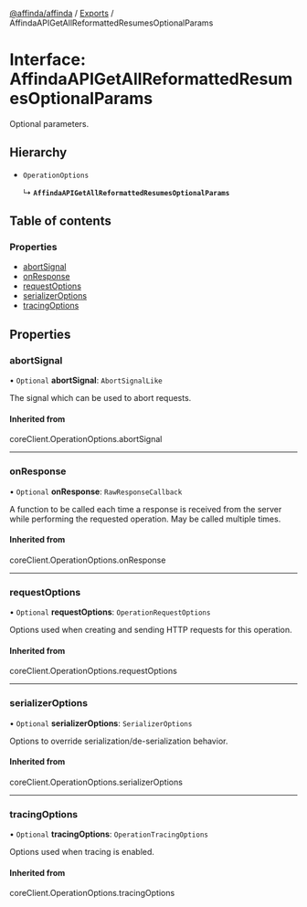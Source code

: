 [@affinda/affinda](../README.md) / [Exports](../modules.md) / AffindaAPIGetAllReformattedResumesOptionalParams

# Interface: AffindaAPIGetAllReformattedResumesOptionalParams

Optional parameters.

## Hierarchy

- `OperationOptions`

  ↳ **`AffindaAPIGetAllReformattedResumesOptionalParams`**

## Table of contents

### Properties

- [abortSignal](AffindaAPIGetAllReformattedResumesOptionalParams.md#abortsignal)
- [onResponse](AffindaAPIGetAllReformattedResumesOptionalParams.md#onresponse)
- [requestOptions](AffindaAPIGetAllReformattedResumesOptionalParams.md#requestoptions)
- [serializerOptions](AffindaAPIGetAllReformattedResumesOptionalParams.md#serializeroptions)
- [tracingOptions](AffindaAPIGetAllReformattedResumesOptionalParams.md#tracingoptions)

## Properties

### abortSignal

• `Optional` **abortSignal**: `AbortSignalLike`

The signal which can be used to abort requests.

#### Inherited from

coreClient.OperationOptions.abortSignal

___

### onResponse

• `Optional` **onResponse**: `RawResponseCallback`

A function to be called each time a response is received from the server
while performing the requested operation.
May be called multiple times.

#### Inherited from

coreClient.OperationOptions.onResponse

___

### requestOptions

• `Optional` **requestOptions**: `OperationRequestOptions`

Options used when creating and sending HTTP requests for this operation.

#### Inherited from

coreClient.OperationOptions.requestOptions

___

### serializerOptions

• `Optional` **serializerOptions**: `SerializerOptions`

Options to override serialization/de-serialization behavior.

#### Inherited from

coreClient.OperationOptions.serializerOptions

___

### tracingOptions

• `Optional` **tracingOptions**: `OperationTracingOptions`

Options used when tracing is enabled.

#### Inherited from

coreClient.OperationOptions.tracingOptions

